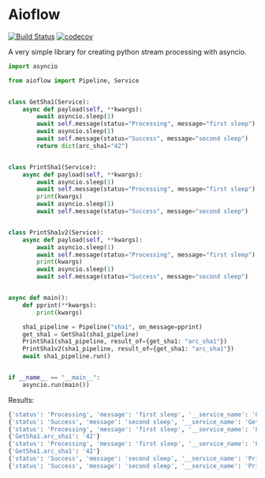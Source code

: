 # Aioflow
[![Build Status](https://travis-ci.org/EnotYoyo/aioflow.svg?branch=master)](https://travis-ci.org/EnotYoyo/aioflow)
[![codecov](https://codecov.io/gh/EnotYoyo/aioflow/branch/master/graph/badge.svg)](https://codecov.io/gh/EnotYoyo/aioflow)

A very simple library for creating python stream processing with asyncio.

```python
import asyncio

from aioflow import Pipeline, Service


class GetSha1(Service):
    async def payload(self, **kwargs):
        await asyncio.sleep(1)
        await self.message(status="Processing", message="first sleep")
        await asyncio.sleep(1)
        await self.message(status="Success", message="second sleep")
        return dict(arc_sha1="42")


class PrintSha1(Service):
    async def payload(self, **kwargs):
        await asyncio.sleep(1)
        await self.message(status="Processing", message="first sleep")
        print(kwargs)
        await asyncio.sleep(1)
        await self.message(status="Success", message="second sleep")


class PrintSha1v2(Service):
    async def payload(self, **kwargs):
        await asyncio.sleep(1)
        await self.message(status="Processing", message="first sleep")
        print(kwargs)
        await asyncio.sleep(1)
        await self.message(status="Success", message="second sleep")


async def main():
    def pprint(**kwargs):
        print(kwargs)

    sha1_pipeline = Pipeline("sha1", on_message=pprint)
    get_sha1 = GetSha1(sha1_pipeline)
    PrintSha1(sha1_pipeline, result_of={get_sha1: "arc_sha1"})
    PrintSha1v2(sha1_pipeline, result_of={get_sha1: "arc_sha1"})
    await sha1_pipeline.run()


if __name__ == "__main__":
    asyncio.run(main())

```

Results:
```bash
{'status': 'Processing', 'message': 'first sleep', '__service_name': 'GetSha1'}
{'status': 'Success', 'message': 'second sleep', '__service_name': 'GetSha1'}
{'status': 'Processing', 'message': 'first sleep', '__service_name': 'PrintSha1v2'}
{'GetSha1.arc_sha1': '42'}
{'status': 'Processing', 'message': 'first sleep', '__service_name': 'PrintSha1'}
{'GetSha1.arc_sha1': '42'}
{'status': 'Success', 'message': 'second sleep', '__service_name': 'PrintSha1v2'}
{'status': 'Success', 'message': 'second sleep', '__service_name': 'PrintSha1'}
```